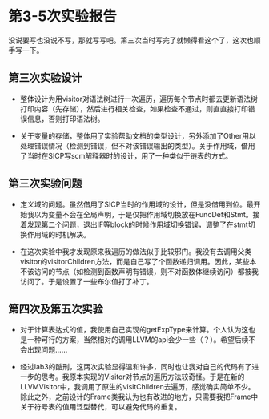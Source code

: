 # 第3-5次实验报告 #
没说要写也没说不写，那就写写吧。第三次当时写完了就懒得看这个了，这次也顺手写一下。

## 第三次实验设计 ##

- 整体设计为用visitor对语法树进行一次遍历，遍历每个节点时都去更新语法树打印内容（先存储），然后进行相关检查，如果检查不通过，则直直接打印错误信息，否则打印语法树。

- 关于变量的存储，整体用了实验帮助文档的类型设计，另外添加了Other用以处理错误情况（检测到错误，但不对该错误输出的类型）。关于作用域，借用了当时在SICP写scm解释器时的设计，用了一种类似于链表的方式。

## 第三次实验问题 ##

- 定义域的问题。虽然借用了SICP当时的作用域的设计，但是没借用到位。最开始我以为变量不会在全局声明，于是仅把作用域切换放在FuncDef和Stmt。接着发现第二个问题，退出IF等block的时候作用域切换错误，调整了在stmt切换作用域的时机解决。

- 在这次实验中我才发现原来我遍历的做法似乎比较邪门。我没有去调用父类visitor的visitorChildren方法，而是自己写了个函数递归调用。因此，某些本不该访问的节点（如检测到函数声明有错误，则不对函数体继续访问）都被我访问了。于是设置了一些布尔值打了补丁。

## 第四次及第五次实验 ##

- 对于计算表达式的值，我使用自己实现的getExpType来计算。个人认为这也是一种可行的方案，当然相对的调用LLVM的api会少一些（？）。希望后续不会出现问题......

- 经过lab3的酷刑，这两次实验显得温和许多，同时也让我对自己的代码有了进一步的思考。我原本实现的Visitor对节点的遍历方法较奇怪。于是在新的LLVMVisitor中，我调用了原生的visitChildren去遍历，感觉确实简单不少。除此之外，之前设计的Frame类我认为也有改进的地方，只需要我把Frame中关于符号表的值用泛型替代，可以避免代码的重复。

